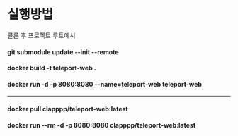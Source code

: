 # 실행방법

클론 후 프로젝트 루트에서
#### git submodule update --init --remote
#### docker build -t teleport-web .
#### docker run -d -p 8080:8080 --name=teleport-web teleport-web

-------

#### docker pull clapppp/teleport-web:latest

#### docker run --rm -d -p 8080:8080 clapppp/teleport-web:latest